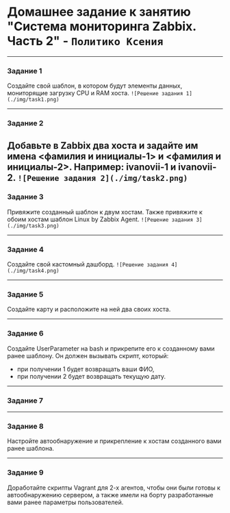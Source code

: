# Домашнее задание к занятию "Система мониторинга Zabbix. Часть 2" - `Политико Ксения`


---

### Задание 1
Создайте свой шаблон, в котором будут элементы данных, мониторящие загрузку CPU и RAM хоста.
`![Решение задания 1](./img/task1.png)`

---

### Задание 2
Добавьте в Zabbix два хоста и задайте им имена <фамилия и инициалы-1> и <фамилия и инициалы-2>. Например: ivanovii-1 и ivanovii-2.
`![Решение задания 2](./img/task2.png)`
---

### Задание 3
Привяжите созданный шаблон к двум хостам. Также привяжите к обоим хостам шаблон Linux by Zabbix Agent.
`![Решение задания 3](./img/task3.png)`


---

### Задание 4
Создайте свой кастомный дашборд.
`![Решение задания 4](./img/task4.png)`


---

### Задание 5

Создайте карту и расположите на ней два своих хоста.


---

### Задание 6

Создайте UserParameter на bash и прикрепите его к созданному вами ранее шаблону. Он должен вызывать скрипт, который:

* при получении 1 будет возвращать ваши ФИО,
* при получении 2 будет возвращать текущую дату.

---


### Задание 7

---

### Задание 8
Настройте автообнаружение и прикрепление к хостам созданного вами ранее шаблона.


---

### Задание 9
Доработайте скрипты Vagrant для 2-х агентов, чтобы они были готовы к автообнаружению сервером, а также имели на борту разработанные вами ранее параметры пользователей.
